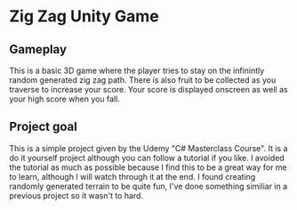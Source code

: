 # Zig Zag Unity Game

## Gameplay
This is a basic 3D game where the player tries to stay on the infinintly random generated zig zag path. There is also fruit to be collected as you traverse to increase your score. Your score is displayed onscreen as well as your high score when you fall.

## Project goal
This is a simple project given by the Udemy "C# Masterclass Course". It is a do it yourself project although you can follow a tutorial if you like.
I avoided the tutorial as much as possible because I find this to be a great way for me to learn, although I will watch through it at the end. I found creating randomly generated terrain to be quite fun, I've done something similiar in a previous project so it wasn't to hard.
